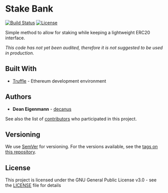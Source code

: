 # Stake Bank

[![Build Status](https://travis-ci.org/HarbourProtocol/stakebank.svg?branch=development)](https://travis-ci.org/HarbourProtocol/stakebank) [![License](https://img.shields.io/badge/License-GPL--3.0-blue.svg)](LICENSE)

Simple method to allow for staking while keeping a lightweight ERC20 interface.

*This code has not yet been audited, therefore it is not suggested to be used in production.*

## Built With
* [Truffle](https://github.com/trufflesuite/truffle) - Ethereum development environment 

## Authors

* **Dean Eigenmann** - [decanus](https://github.com/decanus)

See also the list of [contributors](https://github.com/HarbourProtocol/stakebank/contributors) who participated in this project.

## Versioning

We use [SemVer](http://semver.org/) for versioning. For the versions available, see the [tags on this repository](https://github.com/HarbourProtocol/stakebank/tags).

## License

This project is licensed under the GNU General Public License v3.0 - see the [LICENSE](LICENSE) file for details
